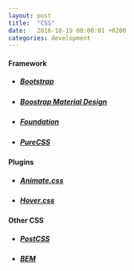 ```yaml
---
layout: post
title:  "CSS"
date:   2016-10-19 00:00:01 +0200
categories: development
---
```


#### **Framework**

* ##### [Bootstrap][link-bootstrap]

* ##### [Boostrap Material Design][link-bootstrap-material-design]

* ##### [Foundation][link-foundation]

* ##### [PureCSS][link-pure]

#### **Plugins**

* ##### [Animate.css][link-animate]

* ##### [Hover.css][link-hover]

#### **Other CSS**
* ##### [PostCSS][link-post]
* ##### [BEM][link-bem]

[link-bootstrap]: http://getbootstrap.com/
[link-bootstrap-material-design]: http://fezvrasta.github.io/bootstrap-material-design/#about
[link-foundation]: http://foundation.zurb.com/
[link-pure]: http://purecss.io/
[link-animate]: https://daneden.github.io/animate.css/
[link-hover]: http://ianlunn.github.io/Hover/
[link-post]: http://postcss.org/
[link-bem]: http://getbem.com/
